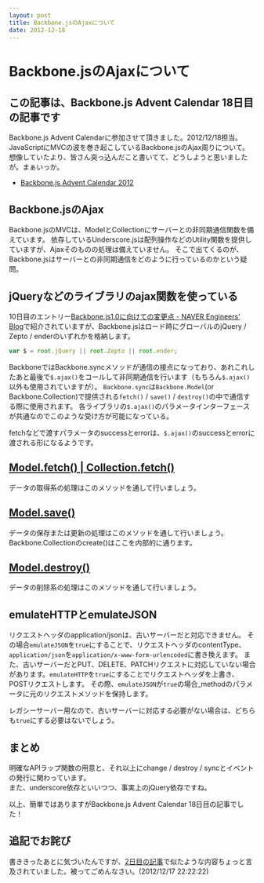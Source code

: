 ```yaml
---
layout: post
title: Backbone.jsのAjaxについて
date: 2012-12-18
---
```


# Backbone.jsのAjaxについて

## この記事は、Backbone.js Advent Calendar 18日目の記事です

Backbone.js Advent Calendarに参加させて頂きました。2012/12/18担当。
JavaScriptにMVCの波を巻き起こしているBackbone.jsのAjax周りについて。
想像していたより、皆さん突っ込んだこと書いてて、どうしようと思いましたが。まぁいっか。

- [Backbone.js Advent Calendar 2012](http://www.adventar.org/calendars/15)

## Backbone.jsのAjax

Backbone.jsのMVCは、ModelとCollectionにサーバーとの非同期通信関数を備えています。
依存しているUnderscore.jsは配列操作などのUtility関数を提供していますが、Ajaxそのものの処理は備えていません。
そこで出てくるのが、Backbone.jsはサーバーとの非同期通信をどのように行っているのかという疑問。

## jQueryなどのライブラリのajax関数を使っている

10日目のエントリー[Backbone.js1.0に向けての変更点 - NAVER Engineers' Blog](http://tech.naver.jp/blog/?p=2342)で紹介されていますが、Backbone.jsはロード時にグローバルのjQuery / Zepto / enderのいずれかを格納します。

```js
var $ = root.jQuery || root.Zepto || root.ender;
```

BackboneではBackbone.syncメソッドが通信の接点になっており、あれこれしたあと最後で`$.ajax()`をコールして非同期通信を行います（もちろん`$.ajax()`以外も使用されていますが）。
`Backbone.sync`は`Backbone.Model`(or Backbone.Collection)で提供される`fetch()` / `save()` / `destroy()`の中で通信する際に使用されます。
各ライブラリの`$.ajax()`のパラメータインターフェースが共通なのでこのような受け方が可能になっている。

fetchなどで渡すパラメータのsuccessとerrorは、`$.ajax()`のsuccessとerrorに渡される形になるようです。

## [Model.fetch() | Collection.fetch()](https://github.com/enja-oss/Backbone/blob/master/docs/Model.md#fetch-modelfetchoptions-)

データの取得系の処理はこのメソッドを通して行いましょう。

## [Model.save()](https://github.com/enja-oss/Backbone/blob/master/docs/Model.md#save-modelsaveattributes-options-)

データの保存または更新の処理はこのメソッドを通して行いましょう。Backbone.Collectionのcreate()はここを内部的に通ります。

## [Model.destroy()](https://github.com/enja-oss/Backbone/blob/master/docs/Model.md#validate-modelvalidateattributes-)

データの削除系の処理はこのメソッドを通して行いましょう。

## emulateHTTPとemulateJSON

リクエストヘッダのapplication/jsonは、古いサーバーだと対応できません。
その場合`emulateJSON`を`true`にすることで、リクエストヘッダのcontentType、`application/json`を`application/x-www-form-urlencoded`に書き換えます。
また、古いサーバーだとPUT、DELETE、PATCHリクエストに対応していない場合があります。`emulateHTTP`を`true`にすることでリクエストヘッダを上書き、POSTリクエストします。
その際、`emulateJSON`が`true`の場合_methodのパラメータに元のリクエストメソッドを保持します。

レガシーサーバー用なので、古いサーバーに対応する必要がない場合は、どちらも`true`にする必要はないでしょう。

## まとめ

明確なAPIラップ関数の用意と、それ以上にchange / destroy / syncとイベントの発行に関わっています。  
また、underscore依存といいつつ、事実上のjQuery依存ですね。

以上、簡単ではありますがBackbone.js Advent Calendar 18日目の記事でした！

## 追記でお詫び

書ききったあとに気づいたんですが、[2日目の記事](http://blog.mitsuruog.info/2012/12/backbonelocalstoragejsbackbonesync.html)で似たような内容ちょっと言及されていました。被ってごめんなさい。(2012/12/17 22:22:22)
